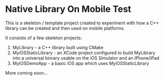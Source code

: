# Native Library On Mobile Test

This is a skeleton / template project created to experiment with how a C++ library can be created and then used on mobile platforms.

It consists of a few skeleton projects:

1. MyLibrary - a C++ library built using CMake
2. MyiOSStaticLibrary - an XCode project configured to build MyLibrary into a universal binrary usable on the iOS Simulator and an iPhone/iPad
3. MyiOSDemoApp - a basic iOS app which uses MyiOSStaticLibrary

More coming soon...
